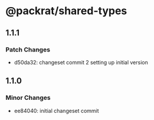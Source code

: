 # @packrat/shared-types

## 1.1.1

### Patch Changes

- d50da32: changeset commit 2 setting up initial version

## 1.1.0

### Minor Changes

- ee84040: initial changeset commit
